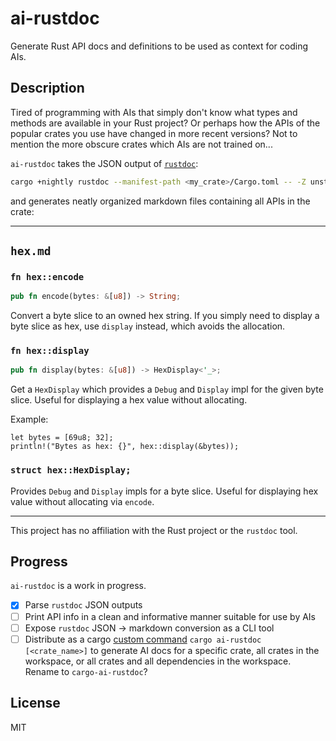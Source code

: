 # ai-rustdoc

Generate Rust API docs and definitions to be used as context for coding AIs.

## Description

Tired of programming with AIs that simply don't know what types and methods are
available in your Rust project? Or perhaps how the APIs of the popular crates
you use have changed in more recent versions? Not to mention the more obscure
crates which AIs are not trained on...

`ai-rustdoc` takes the JSON output of [`rustdoc`](https://doc.rust-lang.org/rustdoc/what-is-rustdoc.html):

```bash
cargo +nightly rustdoc --manifest-path <my_crate>/Cargo.toml -- -Z unstable-options --output-format json
```

and generates neatly organized markdown files containing all APIs in the crate:

---

## `hex.md`

### `fn hex::encode`

```rust
pub fn encode(bytes: &[u8]) -> String;
```

Convert a byte slice to an owned hex string. If you simply need to display a
byte slice as hex, use `display` instead, which avoids the allocation.

### `fn hex::display`

```rust
pub fn display(bytes: &[u8]) -> HexDisplay<'_>;
```

Get a `HexDisplay` which provides a `Debug` and `Display` impl for the
given byte slice. Useful for displaying a hex value without allocating.

Example:

```
let bytes = [69u8; 32];
println!("Bytes as hex: {}", hex::display(&bytes));
```

### `struct hex::HexDisplay;`

Provides `Debug` and `Display` impls for a byte slice.
Useful for displaying hex value without allocating via `encode`.

---

This project has no affiliation with the Rust project or the `rustdoc` tool.

## Progress

`ai-rustdoc` is a work in progress.

- [x] Parse `rustdoc` JSON outputs
- [ ] Print API info in a clean and informative manner suitable for use by AIs
- [ ] Expose `rustdoc` JSON -> markdown conversion as a CLI tool
- [ ] Distribute as a cargo [custom command] `cargo ai-rustdoc [<crate_name>]`
  to generate AI docs for a specific crate, all crates in the workspace, or all
  crates and all dependencies in the workspace. Rename to `cargo-ai-rustdoc`?

[custom command]: https://doc.rust-lang.org/book/ch14-05-extending-cargo.html

## License

MIT
